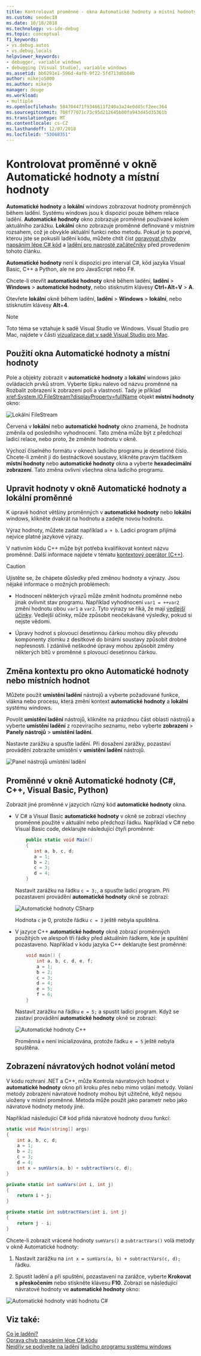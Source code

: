 ```yaml
---
title: Kontrolovat proměnné - okna Automatické hodnoty a místní hodnoty | Dokumentace Microsoftu
ms.custom: seodec18
ms.date: 10/18/2018
ms.technology: vs-ide-debug
ms.topic: conceptual
f1_keywords:
- vs.debug.autos
- vs.debug.locals
helpviewer_keywords:
- debugger, variable windows
- debugging [Visual Studio], variable windows
ms.assetid: bb6291e1-596d-4af0-9f22-5fd713d6b84b
author: mikejo5000
ms.author: mikejo
manager: douge
ms.workload:
- multiple
ms.openlocfilehash: 584704471f9346611f240a3a24e0d45cf2eec364
ms.sourcegitcommit: 708f77071c73c95d212645b00fa943d45d35361b
ms.translationtype: MT
ms.contentlocale: cs-CZ
ms.lasthandoff: 12/07/2018
ms.locfileid: "53068351"
---
```

# <a name="inspect-variables-in-the-autos-and-locals-windows"></a>Kontrolovat proměnné v okně Automatické hodnoty a místní hodnoty

**Automatické hodnoty** a **lokální** windows zobrazovat hodnoty proměnných během ladění. Systému windows jsou k dispozici pouze během relace ladění. **Automatické hodnoty** okno zobrazuje proměnné používané kolem aktuálního zarážku. **Lokální** okno zobrazuje proměnné definované v místním rozsahem, což je obvykle aktuální funkci nebo metodu. Pokud je to poprvé, kterou jste se pokusili ladění kódu, můžete chtít číst [opravovat chyby napsáním lépe C# kód](../debugger/write-better-code-with-visual-studio.md) a [ladění pro naprosté začátečníky](../debugger/debugging-absolute-beginners.md) před provedením tohoto článku.

 **Automatické hodnoty** není k dispozici pro interval C#, kód jazyka Visual Basic, C++ a Python, ale ne pro JavaScript nebo F#.
  
Chcete-li otevřít **automatické hodnoty** okně během ladění, **ladění** > **Windows** > **automatické hodnoty**, nebo stisknutím klávesy **Ctrl**+**Alt**+**V** > **A**.  

Otevřete **lokální** okně během ladění, **ladění** > **Windows** > **lokální**, nebo stisknutím klávesy **Alt**+**4**.

> [!NOTE]
> Toto téma se vztahuje k sadě Visual Studio ve Windows. Visual Studio pro Mac, najdete v části [vizualizace dat v sadě Visual Studio pro Mac](/visualstudio/mac/data-visualizations).

## <a name="use-the-autos-and-locals-windows"></a>Použití okna Automatické hodnoty a místní hodnoty

Pole a objekty zobrazit v **automatické hodnoty** a **lokální** windows jako ovládacích prvků strom. Vyberte šipku nalevo od názvu proměnné na Rozbalit zobrazení k zobrazení polí a vlastností. Tady je příklad <xref:System.IO.FileStream?displayProperty=fullName> objekt **místní hodnoty** okno:

![Lokální FileStream](../debugger/media/locals-filestream.png "FileStream místních hodnot")

Červená v **lokální** nebo **automatické hodnoty** okno znamená, že hodnota změnila od posledního vyhodnocení. Tato změna může být z předchozí ladicí relace, nebo proto, že změníte hodnotu v okně.

Výchozí číselného formátu v oknech ladicího programu je desetinné číslo. Chcete-li změnit ji do šestnáctkové soustavy, klikněte pravým tlačítkem **místní hodnoty** nebo **automatické hodnoty** okna a vyberte **hexadecimální zobrazení**. Tato změna ovlivní všechna okna ladicího programu.

## <a name="edit-variable-values-in-the-autos-or-locals-window"></a>Upravit hodnoty v okně Automatické hodnoty a lokální proměnné

K úpravě hodnot většiny proměnných v **automatické hodnoty** nebo **lokální** windows, klikněte dvakrát na hodnotu a zadejte novou hodnotu.

Výraz hodnoty, můžete zadat například `a + b`. Ladicí program přijímá nejvíce platné jazykové výrazy.

V nativním kódu C++ může být potřeba kvalifikovat kontext názvu proměnné. Další informace najdete v tématu [kontextový operátor (C++)](../debugger/context-operator-cpp.md).

>[!CAUTION]
>Ujistěte se, že chápete důsledky před změnou hodnoty a výrazy. Jsou nějaké informace o možných problémech:
>
>-   Hodnocení některých výrazů může změnit hodnotu proměnné nebo jinak ovlivnit stav programu. Například vyhodnocení `var1 = ++var2` změní hodnotu obou `var1` a `var2`. Tyto výrazy se říká, že mají [vedlejší účinky](https://en.wikipedia.org/wiki/Side_effect_\(computer_science\)). Vedlejší účinky, může způsobit neočekávané výsledky, pokud si nejste vědomi.
>
>-   Úpravy hodnot s plovoucí desetinnou čárkou mohou díky převodu komponenty zlomku z desítkové do binární soustavy způsobit drobné nepřesnosti. I zdánlivě neškodné úpravy mohou způsobit změny některých bitů v proměnné s plovoucí desetinnou čárkou.

## <a name="change-the-context-for-the-autos-or-locals-window"></a>Změna kontextu pro okno Automatické hodnoty nebo místních hodnot

Můžete použít **umístění ladění** nástrojů a vyberte požadované funkce, vlákna nebo procesu, která změní kontext **automatické hodnoty** a **lokální** systému windows.

Povolit **umístění ladění** nástrojů, klikněte na prázdnou část oblasti nástrojů a vyberte **umístění ladění** z rozevíracího seznamu, nebo vyberte **zobrazení**  >   **Panely nástrojů** > **umístění ladění**.

Nastavte zarážku a spusťte ladění. Při dosažení zarážky, pozastaví provádění zobrazíte umístění v **umístění ladění** nástrojů.

![Panel nástrojů umístění ladění](../debugger/media/debuglocationtoolbar.png "panelu nástrojů umístění ladění")

## <a name="bkmk_whatvariables"></a> Proměnné v okně Automatické hodnoty (C#, C++, Visual Basic, Python)

 Zobrazit jiné proměnné v jazycích různý kód **automatické hodnoty** okna.

 - V C# a Visual Basic **automatické hodnoty** v okně se zobrazí všechny proměnné použité v aktuální nebo předchozí řádku. Například v C# nebo Visual Basic code, deklarujte následující čtyři proměnné:

   ```csharp
       public static void Main()
       {
          int a, b, c, d;
          a = 1;
          b = 2;
          c = 3;
          d = 4;
       }
   ```

   Nastavit zarážku na řádku `c = 3;`, a spusťte ladicí program. Při pozastavení provádění **automatické hodnoty** okně se zobrazí:

   ![Automatické hodnoty CSharp](../debugger/media/autos-csharp.png "automatické hodnoty CSharp")

   Hodnota `c` je 0, protože řádku `c = 3` ještě nebyla spuštěna.

 - V jazyce C++ **automatické hodnoty** okně zobrazí proměnných použitých ve alespoň tři řádky před aktuálním řádkem, kde je spuštění pozastaveno. Například v kódu jazyka C++ deklarujte šest proměnné:

   ```C++
       void main() {
           int a, b, c, d, e, f;
           a = 1;
           b = 2;
           c = 3;
           d = 4;
           e = 5;
           f = 6;
       }
   ```

    Nastavit zarážku na řádku `e = 5;` a spustit ladicí program. Když se zastaví provádění **automatické hodnoty** okně se zobrazí:

    ![Automatické hodnoty C++](../debugger/media/autos-cplus.png "C++ automatické hodnoty")

    Proměnná `e` není inicializována, protože řádku `e = 5` ještě nebyla spuštěna.

##  <a name="bkmk_returnValue"></a> Zobrazení návratových hodnot volání metod
 V kódu rozhraní .NET a C++, může Kontrola návratových hodnot v **automatické hodnoty** okno při kroku přes nebo mimo volání metody. Volání metody zobrazení návratové hodnoty mohou být užitečné, když nejsou uloženy v místní proměnné. Metoda může použít jako parametr nebo jako návratové hodnoty metody jiné.

 Například následující C# kód přidá návratové hodnoty dvou funkcí:

```csharp
static void Main(string[] args)
{
    int a, b, c, d;
    a = 1;
    b = 2;
    c = 3;
    d = 4;
    int x = sumVars(a, b) + subtractVars(c, d);
}

private static int sumVars(int i, int j)
{
    return i + j;
}

private static int subtractVars(int i, int j)
{
    return j - i;
}
```

Chcete-li zobrazit vrácené hodnoty `sumVars()` a `subtractVars()` volá metody v okně Automatické hodnoty:

1. Nastavit zarážku na `int x = sumVars(a, b) + subtractVars(c, d);` řádku.  
   
1. Spustit ladění a při spuštění, pozastavení na zarážce, vyberte **Krokovat s přeskočením** nebo stiskněte klávesu **F10**. Zobrazí se následující návratové hodnoty ve **automatické hodnoty** okno:  
   
  ![Automatické hodnoty vrátí hodnotu C# ](../debugger/media/autosreturnvaluecsharp2.png "automatické hodnoty vrátí hodnotuC#")  
  
## <a name="see-also"></a>Viz také:  
 [Co je ladění?](../debugger/what-is-debugging.md)  
 [Oprava chyb napsáním lépe C# kódu](../debugger/write-better-code-with-visual-studio.md)  
 [Nejdřív se podívejte na ladění](../debugger/debugger-feature-tour.md) [ladicího programu systému windows](../debugger/debugger-windows.md)
